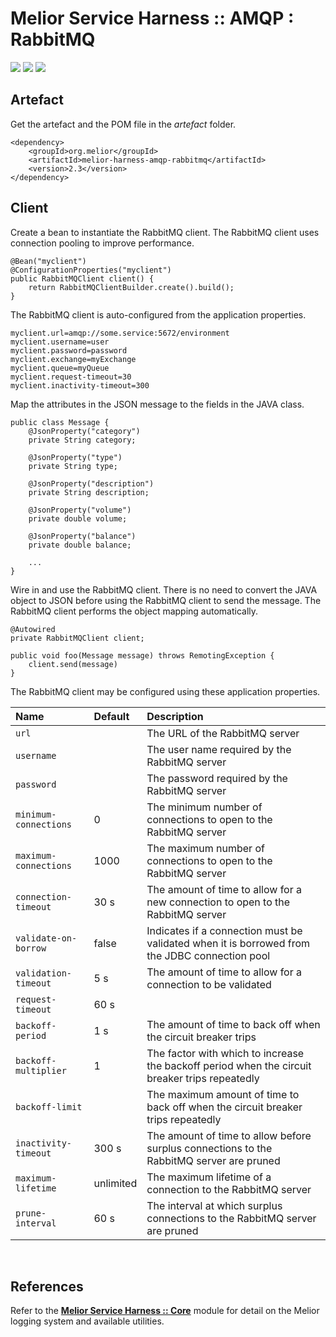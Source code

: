 # Melior Service Harness :: AMQP : RabbitMQ
<div style="display: inline-block;">
<img src="https://img.shields.io/badge/version-2.3-yellow?style=for-the-badge"/>
<img src="https://img.shields.io/badge/development-busy-yellow?style=for-the-badge"/>
<img src="https://img.shields.io/badge/compatibility-spring_boot_2.4.5-yellow?style=for-the-badge"/>
</div>

## Artefact
Get the artefact and the POM file in the *artefact* folder.
```
<dependency>
    <groupId>org.melior</groupId>
    <artifactId>melior-harness-amqp-rabbitmq</artifactId>
    <version>2.3</version>
</dependency>
```

## Client
Create a bean to instantiate the RabbitMQ client.  The RabbitMQ client uses connection pooling to improve performance.
```
@Bean("myclient")
@ConfigurationProperties("myclient")
public RabbitMQClient client() {
    return RabbitMQClientBuilder.create().build();
}
```

The RabbitMQ client is auto-configured from the application properties.
```
myclient.url=amqp://some.service:5672/environment
myclient.username=user
myclient.password=password
myclient.exchange=myExchange
myclient.queue=myQueue
myclient.request-timeout=30
myclient.inactivity-timeout=300
```

Map the attributes in the JSON message to the fields in the JAVA class.
```
public class Message {
    @JsonProperty("category")
    private String category;

    @JsonProperty("type")
    private String type;

    @JsonProperty("description")
    private String description;

    @JsonProperty("volume")
    private double volume;

    @JsonProperty("balance")
    private double balance;

    ...
}
```

Wire in and use the RabbitMQ client.  There is no need to convert the JAVA object to JSON before using the RabbitMQ client to send the message.  The RabbitMQ client performs the object mapping automatically.
```
@Autowired
private RabbitMQClient client;

public void foo(Message message) throws RemotingException {
    client.send(message)
}
```

The RabbitMQ client may be configured using these application properties.

|Name|Default|Description|
|:---|:---|:---|
|`url`||The URL of the RabbitMQ server|
|`username`||The user name required by the RabbitMQ server|
|`password`||The password required by the RabbitMQ server|
|`minimum-connections`|0|The minimum number of connections to open to the RabbitMQ server|
|`maximum-connections`|1000|The maximum number of connections to open to the RabbitMQ server|
|`connection-timeout`|30 s|The amount of time to allow for a new connection to open to the RabbitMQ server|
|`validate-on-borrow`|false|Indicates if a connection must be validated when it is borrowed from the JDBC connection pool|
|`validation-timeout`|5 s|The amount of time to allow for a connection to be validated|
|`request-timeout`|60 s||The amount of time to allow for a request to the RabbitMQ server to complete
|`backoff-period`|1 s|The amount of time to back off when the circuit breaker trips|
|`backoff-multiplier`|1|The factor with which to increase the backoff period when the circuit breaker trips repeatedly|
|`backoff-limit`||The maximum amount of time to back off when the circuit breaker trips repeatedly|
|`inactivity-timeout`|300 s|The amount of time to allow before surplus connections to the RabbitMQ server are pruned|
|`maximum-lifetime`|unlimited|The maximum lifetime of a connection to the RabbitMQ server|
|`prune-interval`|60 s|The interval at which surplus connections to the RabbitMQ server are pruned|

&nbsp;  
## References
Refer to the [**Melior Service Harness :: Core**](https://github.com/MeliorArtefacts/service-harness-core) module for detail on the Melior logging system and available utilities.
